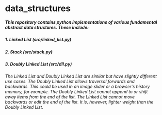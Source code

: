 # data_structures

##### This repository contains python implementations of various fundamental abstract data structures.  These include:


##### 1.  Linked List (src/linked_list.py)

##### 2.  Stack (src/stack.py)

##### 3.  Doubly Linked List (src/dll.py)

###### The Linked List and Doubly Linked List are similar but have slightly different use cases.  The Doubly Linked List allows traversal forwards and backwards.  This could be used in an image slider or a browser's history memory, for example.  The Doubly Linked List cannot append to or shift away items from the end of the list.  The Linked List cannot move backwards or edit the end of the list.  It is, however, lighter weight than the Doubly Linked List.  
